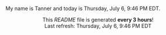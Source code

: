 My name is Tanner and today is Thursday, July 6, 9:46 PM EDT.

<p align="center">This <i>README</i> file is generated <b>every 3 hours</b>!</br>Last refresh: Thursday, July 6, 9:46 PM EDT<br /></p>
